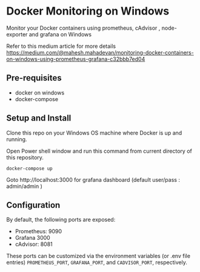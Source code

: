 # Docker Monitoring on Windows
Monitor your Docker containers using prometheus, cAdvisor , node-exporter and grafana on Windows

Refer to this medium article for more details
https://medium.com/@mahesh.mahadevan/monitoring-docker-containers-on-windows-using-prometheus-grafana-c32bbb7ed04

## Pre-requisites

* docker on windows
* docker-compose

## Setup and Install

Clone this repo on your Windows OS machine where Docker is up and running.

Open Power shell window and run this command from current directory of this repository.

```docker-compose up```

Goto http://localhost:3000 for grafana dashboard (default user/pass : admin/admin )

## Configuration

By default, the following ports are exposed:

* Prometheus: 9090
* Grafana 3000
* cAdvisor: 8081

These ports can be customized via the environment variables (or .env file entries) `PROMETHEUS_PORT`, `GRAFANA_PORT`, and `CADVISOR_PORT`, respectively.
